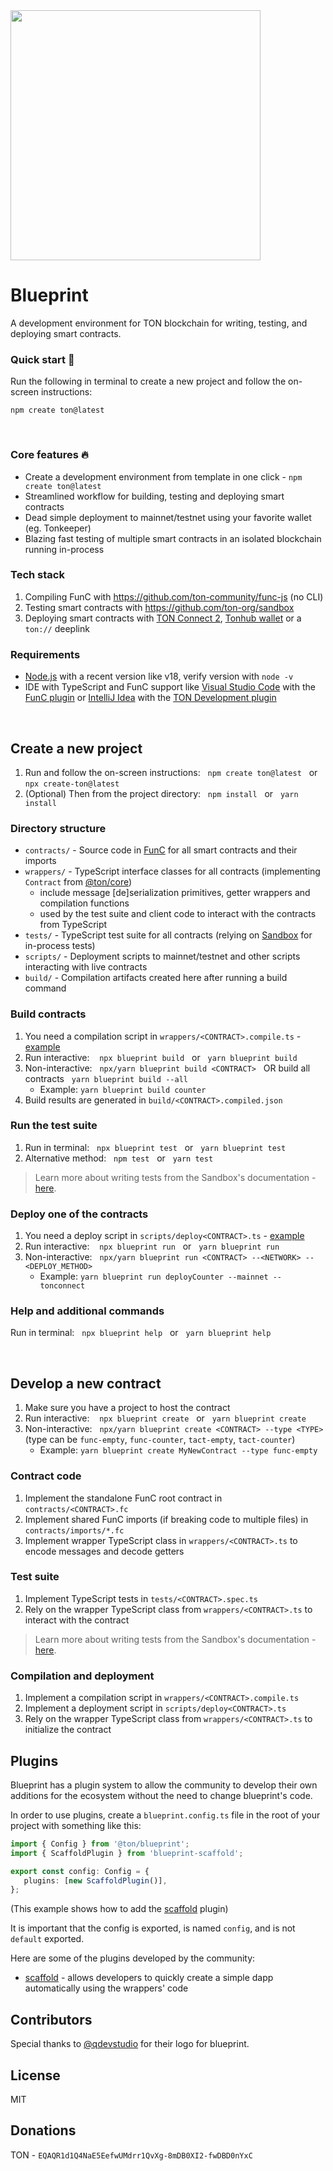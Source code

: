 <img src="https://raw.githubusercontent.com/ton-org/blueprint/main/logo.svg" width=400 >

# Blueprint

A development environment for TON blockchain for writing, testing, and deploying smart contracts.

### Quick start 🚀

Run the following in terminal to create a new project and follow the on-screen instructions:

```console
npm create ton@latest
```

&nbsp;

### Core features 🔥

* Create a development environment from template in one click - `npm create ton@latest`
* Streamlined workflow for building, testing and deploying smart contracts
* Dead simple deployment to mainnet/testnet using your favorite wallet (eg. Tonkeeper)
* Blazing fast testing of multiple smart contracts in an isolated blockchain running in-process

### Tech stack

1. Compiling FunC with https://github.com/ton-community/func-js (no CLI)
2. Testing smart contracts with https://github.com/ton-org/sandbox
3. Deploying smart contracts with [TON Connect 2](https://github.com/ton-connect), [Tonhub wallet](https://tonhub.com/) or a `ton://` deeplink

### Requirements

* [Node.js](https://nodejs.org) with a recent version like v18, verify version with `node -v`
* IDE with TypeScript and FunC support like [Visual Studio Code](https://code.visualstudio.com/) with the [FunC plugin](https://marketplace.visualstudio.com/items?itemName=tonwhales.func-vscode) or [IntelliJ Idea](https://www.jetbrains.com/idea/) with the [TON Development plugin](https://plugins.jetbrains.com/plugin/18541-ton-development)

&nbsp;

## Create a new project

1. Run and follow the on-screen instructions: &nbsp;  `npm create ton@latest` &nbsp; or &nbsp; `npx create-ton@latest`
2. (Optional) Then from the project directory: &nbsp; `npm install` &nbsp; or &nbsp; `yarn install`

### Directory structure

* `contracts/` - Source code in [FunC](https://ton.org/docs/develop/func/overview) for all smart contracts and their imports
* `wrappers/` - TypeScript interface classes for all contracts (implementing `Contract` from [@ton/core](https://www.npmjs.com/package/@ton/core))
  * include message [de]serialization primitives, getter wrappers and compilation functions
  * used by the test suite and client code to interact with the contracts from TypeScript
* `tests/` - TypeScript test suite for all contracts (relying on [Sandbox](https://github.com/ton-org/sandbox) for in-process tests)
* `scripts/` - Deployment scripts to mainnet/testnet and other scripts interacting with live contracts
* `build/` - Compilation artifacts created here after running a build command

### Build contracts

1. You need a compilation script in `wrappers/<CONTRACT>.compile.ts` - [example](/example/wrappers/Counter.compile.ts)
2. Run interactive: &nbsp;&nbsp; `npx blueprint build` &nbsp; or &nbsp; `yarn blueprint build`
3. Non-interactive: &nbsp; `npx/yarn blueprint build <CONTRACT>` &nbsp; OR build all contracts &nbsp; `yarn blueprint build --all`
   * Example: `yarn blueprint build counter`
4. Build results are generated in `build/<CONTRACT>.compiled.json`

### Run the test suite

1. Run in terminal: &nbsp; `npx blueprint test` &nbsp; or &nbsp; `yarn blueprint test`
2. Alternative method: &nbsp; `npm test` &nbsp; or &nbsp; `yarn test`

> Learn more about writing tests from the Sandbox's documentation - [here](https://github.com/ton-org/sandbox#writing-tests).

### Deploy one of the contracts

1. You need a deploy script in `scripts/deploy<CONTRACT>.ts` - [example](/example/scripts/deployCounter.ts)
2. Run interactive: &nbsp;&nbsp; `npx blueprint run` &nbsp; or &nbsp; `yarn blueprint run`
3. Non-interactive: &nbsp; `npx/yarn blueprint run <CONTRACT> --<NETWORK> --<DEPLOY_METHOD>`
   * Example: `yarn blueprint run deployCounter --mainnet --tonconnect`

### Help and additional commands

Run in terminal: &nbsp; `npx blueprint help` &nbsp; or &nbsp; `yarn blueprint help`

&nbsp;

## Develop a new contract

1. Make sure you have a project to host the contract
2. Run interactive: &nbsp;&nbsp; `npx blueprint create` &nbsp; or &nbsp; `yarn blueprint create`
3. Non-interactive: &nbsp; `npx/yarn blueprint create <CONTRACT> --type <TYPE>` (type can be `func-empty`, `func-counter`, `tact-empty`, `tact-counter`)
   * Example: `yarn blueprint create MyNewContract --type func-empty`

### Contract code

1. Implement the standalone FunC root contract in `contracts/<CONTRACT>.fc`
2. Implement shared FunC imports (if breaking code to multiple files) in `contracts/imports/*.fc`
3. Implement wrapper TypeScript class in `wrappers/<CONTRACT>.ts` to encode messages and decode getters

### Test suite

1. Implement TypeScript tests in `tests/<CONTRACT>.spec.ts`
2. Rely on the wrapper TypeScript class from `wrappers/<CONTRACT>.ts` to interact with the contract

> Learn more about writing tests from the Sandbox's documentation - [here](https://github.com/ton-org/sandbox#writing-tests).

### Compilation and deployment

1. Implement a compilation script in `wrappers/<CONTRACT>.compile.ts`
2. Implement a deployment script in `scripts/deploy<CONTRACT>.ts`
3. Rely on the wrapper TypeScript class from `wrappers/<CONTRACT>.ts` to initialize the contract

## Plugins

Blueprint has a plugin system to allow the community to develop their own additions for the ecosystem without the need to change blueprint's code.

In order to use plugins, create a `blueprint.config.ts` file in the root of your project with something like this:
```typescript
import { Config } from '@ton/blueprint';
import { ScaffoldPlugin } from 'blueprint-scaffold';

export const config: Config = {
   plugins: [new ScaffoldPlugin()],
};
```
(This example shows how to add the [scaffold](https://github.com/1IxI1/blueprint-scaffold) plugin)

It is important that the config is exported, is named `config`, and is not `default` exported.

Here are some of the plugins developed by the community:
- [scaffold](https://github.com/1IxI1/blueprint-scaffold) - allows developers to quickly create a simple dapp automatically using the wrappers' code

## Contributors

Special thanks to [@qdevstudio](https://t.me/qdevstudio) for their logo for blueprint.

## License

MIT

## Donations

TON - `EQAQR1d1Q4NaE5EefwUMdrr1QvXg-8mDB0XI2-fwDBD0nYxC`
